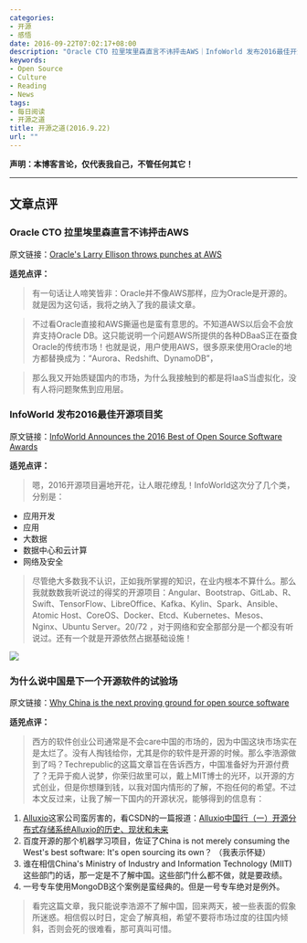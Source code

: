 ```yaml
---
categories:
- 开源
- 感悟
date: 2016-09-22T07:02:17+08:00
description: "Oracle CTO 拉里埃里森直言不讳抨击AWS｜InfoWorld 发布2016最佳开源项目奖｜为什么说中国是下一个开源软件的试验场"
keywords:
- Open Source
- Culture
- Reading
- News
tags:
- 每日阅读
- 开源之道
title: 开源之道(2016.9.22)
url: ""
---
```


**声明：本博客言论，仅代表我自己，不管任何其它！**

---

## 文章点评

### Oracle CTO 拉里埃里森直言不讳抨击AWS

原文链接：[Oracle's Larry Ellison throws punches at AWS](http://www.zdnet.com/article/oracles-larry-ellison-throws-punches-at-aws/)

**适兕点评：**

> 有一句话让人啼笑皆非：Oracle并不像AWS那样，应为Oracle是开源的。就是因为这句话，我将之纳入了我的晨读文章。

> 不过看Oracle直接和AWS撕逼也是蛮有意思的。不知道AWS以后会不会放弃支持Oracle DB。这只能说明一个问题AWS所提供的各种DBaaS正在蚕食Oracle的传统市场！也就是说，用户使用AWS，很多原来使用Oracle的地方都替换成为：“Aurora、Redshift、DynamoDB”，

> 那么我又开始质疑国内的市场，为什么我接触到的都是将IaaS当虚拟化，没有人将问题聚焦到应用层。

### InfoWorld 发布2016最佳开源项目奖

原文链接：[InfoWorld Announces the 2016 Best of Open Source Software Awards](http://www.marketwired.com/press-release/infoworld-announces-the-2016-best-of-open-source-software-awards-2160365.htm)

**适兕点评：**

> 嗯，2016开源项目遍地开花，让人眼花缭乱！InfoWorld这次分了几个类，分别是：

* 应用开发
* 应用
* 大数据
* 数据中心和云计算
* 网络及安全

> 尽管绝大多数我不认识，正如我所掌握的知识，在业内根本不算什么。那么我就数数我听说过的得奖的开源项目：Angular、Bootstrap、GitLab、R、Swift、TensorFlow、LibreOffice、Kafka、Kylin、Spark、Ansible、Atomic Host、CoreOS、Docker、Etcd、Kubernetes、Mesos、Nginx、Ubuntu Server。20/72 ，对于网络和安全那部分是一个都没有听说过。还有一个就是开源依然占据基础设施！

![](http://tr1.cbsistatic.com/hub/i/r/2016/09/19/f3e5be69-7a76-48c1-bfb1-13607d2868b4/resize/620x/4c28d21b7c171cd94561b11afbe7832b/china.jpg)

### 为什么说中国是下一个开源软件的试验场

原文链接：[Why China is the next proving ground for open source software](http://www.techrepublic.com/article/why-china-is-the-next-proving-ground-for-open-source-software/)

**适兕点评：**

> 西方的软件创业公司通常是不会care中国的市场的，因为中国这块市场实在是太烂了。没有人掏钱给你，尤其是你的软件是开源的时候。那么李浩源做到了吗？Techrepublic的这篇文章旨在告诉西方，中国准备好为开源付费了？无异于痴人说梦，你荣归故里可以，戴上MIT博士的光环，以开源的方式创业，但是你想赚到钱，以我对国内情形的了解，不抱任何的希望。不过本文反过来，让我了解一下国内的开源状况，能够得到的信息有：

1. [Alluxio](http://www.alluxio.org/)这家公司蛮厉害的，看CSDN的一篇报道：[Alluxio中国行（一）开源分布式存储系统Alluxio的历史、现状和未来](http://geek.csdn.net/news/detail/101312)
2. 百度开源的那个机器学习项目，佐证了China is not merely consuming the West's best software: It's open sourcing its own？ （我表示怀疑）
3. 谁在相信China's Ministry of Industry and Information Technology (MIIT) 这些部门的话，那一定是不了解中国。这些部门什么都不做，就是要政绩。
4. 一号专车使用MongoDB这个案例是蛮经典的。但是一号专车绝对是例外。

> 看完这篇文章，我只能说李浩源不了解中国，回来两天，被一些表面的假象所迷惑。相信假以时日，定会了解真相，希望不要将市场过度的往国内倾斜，否则会死的很难看，那可真叫可惜。


